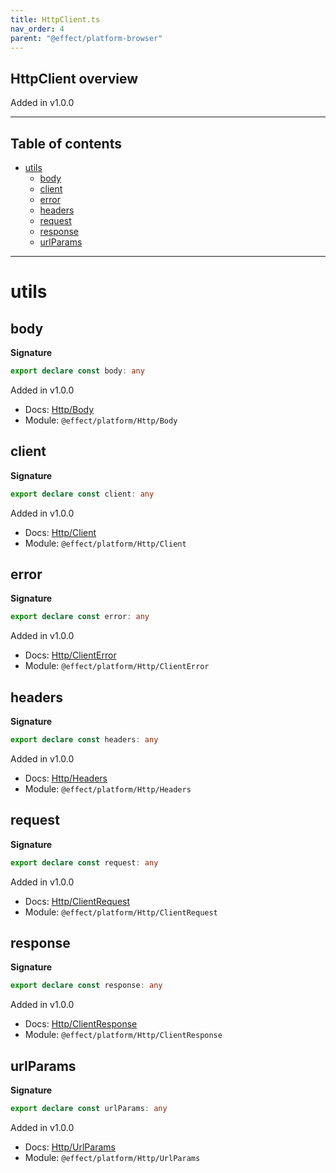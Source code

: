 ```yaml
---
title: HttpClient.ts
nav_order: 4
parent: "@effect/platform-browser"
---
```


## HttpClient overview

Added in v1.0.0

---

<h2 class="text-delta">Table of contents</h2>

- [utils](#utils)
  - [body](#body)
  - [client](#client)
  - [error](#error)
  - [headers](#headers)
  - [request](#request)
  - [response](#response)
  - [urlParams](#urlparams)

---

# utils

## body

**Signature**

```ts
export declare const body: any
```

Added in v1.0.0

- Docs: [Http/Body](https://effect-ts.github.io/platform/platform/Http/Body.ts.html)
- Module: `@effect/platform/Http/Body`

## client

**Signature**

```ts
export declare const client: any
```

Added in v1.0.0

- Docs: [Http/Client](https://effect-ts.github.io/platform/platform/Http/Client.ts.html)
- Module: `@effect/platform/Http/Client`

## error

**Signature**

```ts
export declare const error: any
```

Added in v1.0.0

- Docs: [Http/ClientError](https://effect-ts.github.io/platform/platform/Http/ClientError.ts.html)
- Module: `@effect/platform/Http/ClientError`

## headers

**Signature**

```ts
export declare const headers: any
```

Added in v1.0.0

- Docs: [Http/Headers](https://effect-ts.github.io/platform/platform/Http/Headers.ts.html)
- Module: `@effect/platform/Http/Headers`

## request

**Signature**

```ts
export declare const request: any
```

Added in v1.0.0

- Docs: [Http/ClientRequest](https://effect-ts.github.io/platform/platform/Http/ClientRequest.ts.html)
- Module: `@effect/platform/Http/ClientRequest`

## response

**Signature**

```ts
export declare const response: any
```

Added in v1.0.0

- Docs: [Http/ClientResponse](https://effect-ts.github.io/platform/platform/Http/ClientResponse.ts.html)
- Module: `@effect/platform/Http/ClientResponse`

## urlParams

**Signature**

```ts
export declare const urlParams: any
```

Added in v1.0.0

- Docs: [Http/UrlParams](https://effect-ts.github.io/platform/platform/Http/UrlParams.ts.html)
- Module: `@effect/platform/Http/UrlParams`
